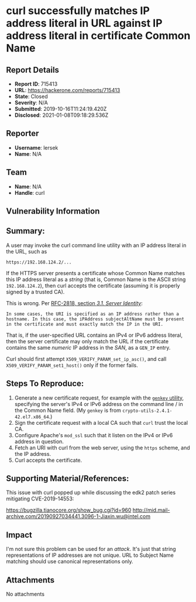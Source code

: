 # curl successfully matches IP address literal in URL against IP address literal in certificate Common Name

## Report Details
- **Report ID**: 715413
- **URL**: https://hackerone.com/reports/715413
- **State**: Closed
- **Severity**: N/A
- **Submitted**: 2019-10-16T11:24:19.420Z
- **Disclosed**: 2021-01-08T09:18:29.536Z

## Reporter
- **Username**: lersek
- **Name**: N/A

## Team
- **Name**: N/A
- **Handle**: curl

## Vulnerability Information
## Summary:
A user may invoke the curl command line utility with an IP address literal in the URL, such as

    https://192.168.124.2/...

If the HTTPS server presents a certificate whose Common Name matches this IP address literal as a *string* (that is, Common Name is the ASCII string `192.168.124.2`), then curl accepts the certificate (assuming it is properly signed by a trusted CA).

This is wrong. Per [RFC-2818, section *3.1.  Server Identity*](https://tools.ietf.org/html/rfc2818#section-3.1):

    In some cases, the URI is specified as an IP address rather than a
    hostname. In this case, the iPAddress subjectAltName must be present
    in the certificate and must exactly match the IP in the URI.

That is, if the user-specified URL contains an IPv4 or IPv6 address literal, then the server certificate may only match the URL if the certificate contains the same *numeric* IP address in the *SAN*, as a `GEN_IP` entry.

Curl should first attempt `X509_VERIFY_PARAM_set_ip_asc()`, and call `X509_VERIFY_PARAM_set1_host()` only if the former fails.

## Steps To Reproduce:

  1. Generate a new certificate request, for example with the [`genkey` utility](https://access.redhat.com/documentation/en-us/red_hat_enterprise_linux/7/html/system_administrators_guide/ch-web_servers#s3-apache-mod_ssl-genkey), specifying the server's IPv4 or IPv6 address on the command line / in the Common Name field. (My `genkey` is from `crypto-utils-2.4.1-42.el7.x86_64`.)
  1. Sign the certificate request with a local CA such that `curl` trust the local CA.
  1. Configure Apache's `mod_ssl` such that it listen on the IPv4 or IPv6 address in question.
  1. Fetch an URI with curl from the web server, using the `https` scheme, and the IP address.
  1. Curl accepts the certificate.

## Supporting Material/References:
This issue with curl popped up while discussing the edk2 patch series mitigating CVE-2019-14553:

https://bugzilla.tianocore.org/show_bug.cgi?id=960
http://mid.mail-archive.com/20190927034441.3096-1-Jiaxin.wu@intel.com

## Impact

I'm not sure this problem can be used for an *attack*. It's just that string representations of IP addresses are not unique. URL to Subject Name matching should use canonical representations only.

## Attachments
No attachments
